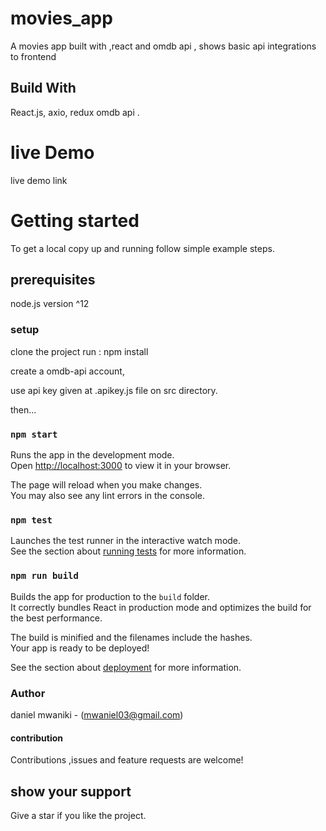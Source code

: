 # movies_app
A movies app built with ,react  and omdb api , shows basic api integrations to frontend

## Build With

React.js,
axio, redux
omdb api .

# live Demo

live demo link
# Getting started

To get a local copy up and running follow simple example steps.

## prerequisites 
node.js version ^12

### setup 

clone the project run : npm install

create a omdb-api account,

use api key given at .apikey.js file on src  directory.

then...
### `npm start`

Runs the app in the development mode.\
Open [http://localhost:3000](http://localhost:3000) to view it in your browser.

The page will reload when you make changes.\
You may also see any lint errors in the console.

### `npm test`

Launches the test runner in the interactive watch mode.\
See the section about [running tests](https://facebook.github.io/create-react-app/docs/running-tests) for more information.

### `npm run build`

Builds the app for production to the `build` folder.\
It correctly bundles React in production mode and optimizes the build for the best performance.

The build is minified and the filenames include the hashes.\
Your app is ready to be deployed!

See the section about [deployment](https://facebook.github.io/create-react-app/docs/deployment) for more information.

### Author

daniel mwaniki - (mwaniel03@gmail.com)

#### contribution

Contributions ,issues and  feature requests are welcome!

## show your support 

Give a star if you like the project.

